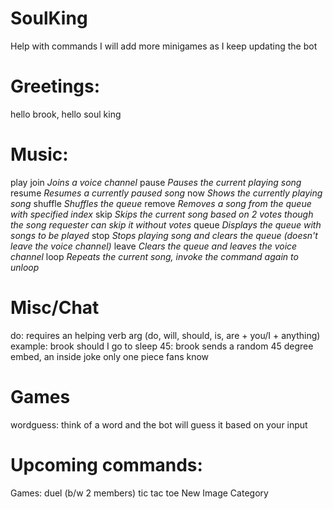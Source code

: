 # SoulKing
Help with commands
I will add more minigames as I keep updating the bot
# Greetings:
hello brook, hello soul king

# Music:
play 
join  _Joins a voice channel_
pause _Pauses the current playing song_
resume _Resumes a currently paused song_
now _Shows the currently playing song_ 
shuffle _Shuffles the queue_
remove _Removes a song from the queue with specified index_
skip _Skips the current song based on 2 votes though the song requester can skip it without votes_
queue _Displays the queue with songs to be played_
stop _Stops playing song and clears the queue (doesn't leave the voice channel)_
leave _Clears the queue and leaves the voice channel_
loop _Repeats the current song, invoke the command again to unloop_

# Misc/Chat 

do: requires an helping verb arg (do, will, should, is, are + you/I + anything) 
    example: brook should I go to sleep
45: brook sends a random 45 degree embed, an inside joke only one piece fans know

# Games
wordguess: think of a word and the bot will guess it based on your input

# Upcoming commands:
Games: duel (b/w 2 members)
       tic tac toe
New Image Category       
